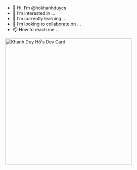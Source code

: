 - 👋 Hi, I’m @hokhanhduycs
- 👀 I’m interested in ...
- 🌱 I’m currently learning ...
- 💞️ I’m looking to collaborate on ...
- 📫 How to reach me ...
<!---
hokhanhduycs/hokhanhduycs is a ✨ special ✨ repository because its `README.md` (this file) appears on your GitHub profile.
You can click the Preview link to take a look at your changes.
--->


<a href="https://app.daily.dev/hokhanhduycs"><img src="https://api.daily.dev/devcards/abd933af0d504a409ac6aafec2d88828.png?r=pwv" width="400" alt="Khánh Duy Hồ's Dev Card"/></a>
